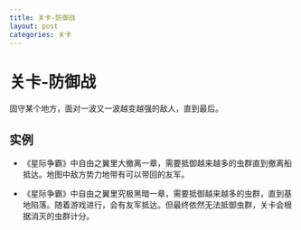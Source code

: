 ```yaml
---
title: 关卡-防御战
layout: post
categories: 关卡
---
```


# 关卡-防御战
固守某个地方，面对一波又一波越变越强的敌人，直到最后。

## 实例

- 《星际争霸》中自由之翼里大撤离一章，需要抵御越来越多的虫群直到撤离船抵达。地图中敌方势力地带有可以带回的友军。

- 《星际争霸》中自由之翼里究极黑暗一章，需要抵御越来越多的虫群，直到基地陷落。随着游戏进行，会有友军抵达。但最终依然无法抵御虫群，关卡会根据消灭的虫群计分。